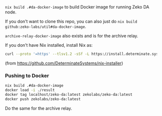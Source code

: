 `nix build .#da-docker-image` to build Docker image for running Zeko DA node.

If you don't want to clone this repo, you can also just do
`nix build github:zeko-labs/util#da-docker-image`.

`archive-relay-docker-image` also exists and is for the archive relay.

If you don't have Nix installed,
install Nix as:
```bash
curl --proto '=https' --tlsv1.2 -sSf -L https://install.determinate.systems/nix | sh -s -- install
```

(from https://github.com/DeterminateSystems/nix-installer)

### Pushing to Docker

```bash
nix build .#da-docker-image
docker load -i ./result
docker tag localhost/zeko-da:latest zekolabs/zeko-da:latest
docker push zekolabs/zeko-da:latest
```

Do the same for the archive relay.
